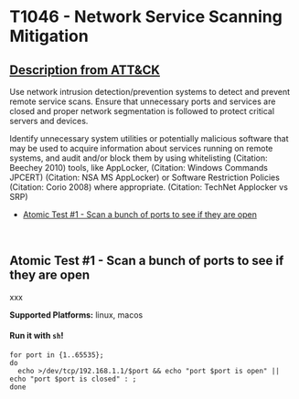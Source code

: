 # T1046 - Network Service Scanning Mitigation
## [Description from ATT&CK](https://attack.mitre.org/wiki/Technique/T1046)
Use network intrusion detection/prevention systems to detect and prevent remote service scans. Ensure that unnecessary ports and services are closed and proper network segmentation is followed to protect critical servers and devices.

Identify unnecessary system utilities or potentially malicious software that may be used to acquire information about services running on remote systems, and audit and/or block them by using whitelisting (Citation: Beechey 2010) tools, like AppLocker, (Citation: Windows Commands JPCERT) (Citation: NSA MS AppLocker) or Software Restriction Policies (Citation: Corio 2008) where appropriate. (Citation: TechNet Applocker vs SRP)


- [Atomic Test #1 - Scan a bunch of ports to see if they are open](#atomic-test-1---scan-a-bunch-of-ports-to-see-if-they-are-open)


<br/>

## Atomic Test #1 - Scan a bunch of ports to see if they are open
xxx

**Supported Platforms:** linux, macos


#### Run it with `sh`!
```
for port in {1..65535};
do
  echo >/dev/tcp/192.168.1.1/$port && echo "port $port is open" || echo "port $port is closed" : ;
done

```
<br/>
